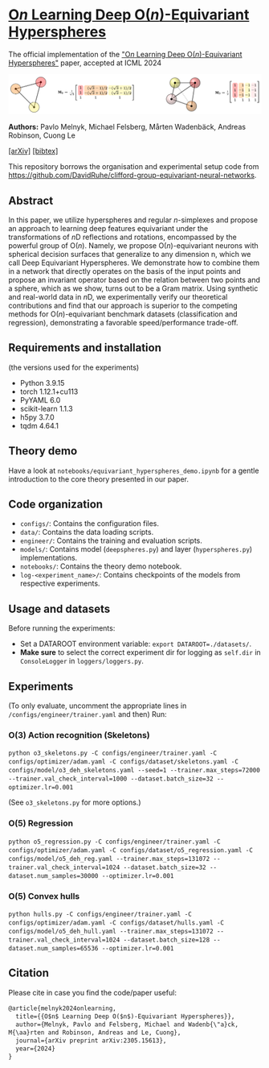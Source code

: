 # [O*n* Learning Deep O(*n*)-Equivariant Hyperspheres](https://arxiv.org/abs/2305.15613)

<!-- Add assets/figure.png -->

The official implementation of the ["O*n* Learning Deep O(*n*)-Equivariant Hyperspheres"](https://arxiv.org/abs/2305.15613) paper, accepted at ICML 2024

![Figure 1](misc/figure1.png)

**Authors:** Pavlo Melnyk, Michael Felsberg, Mårten Wadenbäck, Andreas Robinson, Cuong Le

[[arXiv]](https://arxiv.org/abs/2305.15613) [[bibtex]](https://github.com/pavlo-melnyk/equivariant-hyperspheres#Citation)

This repository borrows the organisation and experimental setup code from https://github.com/DavidRuhe/clifford-group-equivariant-neural-networks.

## Abstract
In this paper, we utilize hyperspheres and regular *n*-simplexes and propose an approach to learning deep features equivariant under the transformations of *n*D reflections and rotations, encompassed by the powerful group of O(*n*). Namely, we propose O(*n*)-equivariant neurons with spherical decision surfaces that generalize to any dimension n, which we call Deep Equivariant Hyperspheres. We demonstrate how to combine them in a network that directly operates on the basis of the input points and propose an invariant operator based on the relation between two points and a sphere, which as we show, turns out to be a Gram matrix. Using synthetic and real-world data in *n*D, we experimentally verify our theoretical contributions and find that our approach is superior to the competing methods for O(*n*)-equivariant benchmark datasets (classification and regression), demonstrating a favorable speed/performance trade-off.

## Requirements and installation 
(the versions used for the experiments)

- Python 3.9.15
- torch 1.12.1+cu113
- PyYAML 6.0
- scikit-learn 1.1.3
- h5py 3.7.0
- tqdm 4.64.1

## Theory demo
Have a look at `notebooks/equivariant_hyperspheres_demo.ipynb` for a gentle introduction to the core theory presented in our paper.

## Code organization
- `configs/`: Contains the configuration files.
- `data/`: Contains the data loading scripts.
- `engineer/`: Contains the training and evaluation scripts.
- `models/`: Contains model (`deepspheres.py`) and layer (`hyperspheres.py`) implementations.
- `notebooks/`: Contains the theory demo notebook.
- `log-<experiment_name>/`: Contains checkpoints of the models from respective experiments.

## Usage and datasets
Before running the experiments:

- Set a DATAROOT environment variable: `export DATAROOT=./datasets/`.
- **Make sure** to select the correct experiment dir for logging as `self.dir` in `ConsoleLogger` in `loggers/loggers.py`.

<!-- For the convex hull experiments, run `data/hulls.py` to generate the data. -->

## Experiments 
(To only evaluate, uncomment the appropriate lines in `/configs/engineer/trainer.yaml` and then) Run:

### O(3) Action recognition (Skeletons)
```python o3_skeletons.py -C configs/engineer/trainer.yaml -C configs/optimizer/adam.yaml -C configs/dataset/skeletons.yaml -C configs/model/o3_deh_skeletons.yaml --seed=1 --trainer.max_steps=72000 --trainer.val_check_interval=1000 --dataset.batch_size=32 --optimizer.lr=0.001```

(See `o3_skeletons.py` for more options.)


### O(5) Regression
```python o5_regression.py -C configs/engineer/trainer.yaml -C configs/optimizer/adam.yaml -C configs/dataset/o5_regression.yaml -C configs/model/o5_deh_reg.yaml --trainer.max_steps=131072 --trainer.val_check_interval=1024 --dataset.batch_size=32 --dataset.num_samples=30000 --optimizer.lr=0.001```


### O(5) Convex hulls
```python hulls.py -C configs/engineer/trainer.yaml -C configs/optimizer/adam.yaml -C configs/dataset/hulls.yaml -C configs/model/o5_deh_hull.yaml --trainer.max_steps=131072 --trainer.val_check_interval=1024 --dataset.batch_size=128 --dataset.num_samples=65536 --optimizer.lr=0.001```



## Citation
Please cite in case you find the code/paper useful:
```
@article{melnyk2024onlearning,
  title={{O$n$ Learning Deep O($n$)-Equivariant Hyperspheres}},
  author={Melnyk, Pavlo and Felsberg, Michael and Wadenb{\"a}ck, M{\aa}rten and Robinson, Andreas and Le, Cuong},
  journal={arXiv preprint arXiv:2305.15613},
  year={2024}
}
```
